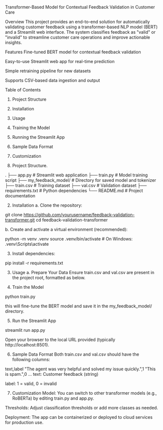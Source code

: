 Transformer-Based Model for Contextual Feedback Validation in Customer Care

Overview
This project provides an end-to-end solution for automatically validating customer feedback using a transformer-based NLP model (BERT) and a Streamlit web interface. The system classifies feedback as "valid" or "invalid" to streamline customer care operations and improve actionable insights.

Features
Fine-tuned BERT model for contextual feedback validation

Easy-to-use Streamlit web app for real-time prediction

Simple retraining pipeline for new datasets

Supports CSV-based data ingestion and output

Table of Contents

1. Project Structure

2. Installation

3. Usage

4. Training the Model

5. Running the Streamlit App

6. Sample Data Format

7. Customization

1. Project Structure.

.
├── app.py                  # Streamlit web application
├── train.py                # Model training script
├── my_feedback_model/      # Directory for saved model and tokenizer
├── train.csv               # Training dataset
├── val.csv                 # Validation dataset
├── requirements.txt        # Python dependencies
└── README.md               # Project documentation

2. Installation
a. Clone the repository:

git clone https://github.com/yourusername/feedback-validation-transformer.git
cd feedback-validation-transformer

b. Create and activate a virtual environment (recommended):

python -m venv .venv
source .venv/bin/activate  # On Windows: .venv\Scripts\activate

3. Install dependencies:

pip install -r requirements.txt

3. Usage
a. Prepare Your Data
Ensure train.csv and val.csv are present in the project root, formatted as below.

4. Train the Model

python train.py

this will fine-tune the BERT model and save it in the my_feedback_model/ directory.

5. Run the Streamlit App

streamlit run app.py

Open your browser to the local URL provided (typically http://localhost:8501).

6. Sample Data Format
Both train.csv and val.csv should have the following columns:

text,label
"The agent was very helpful and solved my issue quickly.",1
"This is spam.",0
...
text: Customer feedback (string)

label: 1 = valid, 0 = invalid

7. Customization
Model: You can switch to other transformer models (e.g., RoBERTa) by editing train.py and app.py.

Thresholds: Adjust classification thresholds or add more classes as needed.

Deployment: The app can be containerized or deployed to cloud services for production use.

